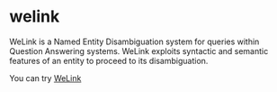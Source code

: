 # welink
WeLink is a Named Entity Disambiguation system for queries within Question Answering systems. WeLink exploits syntactic and semantic features of an entity to proceed to its disambiguation. 

You can try <a href="http://193.194.84.136:8000/">WeLink</a>
